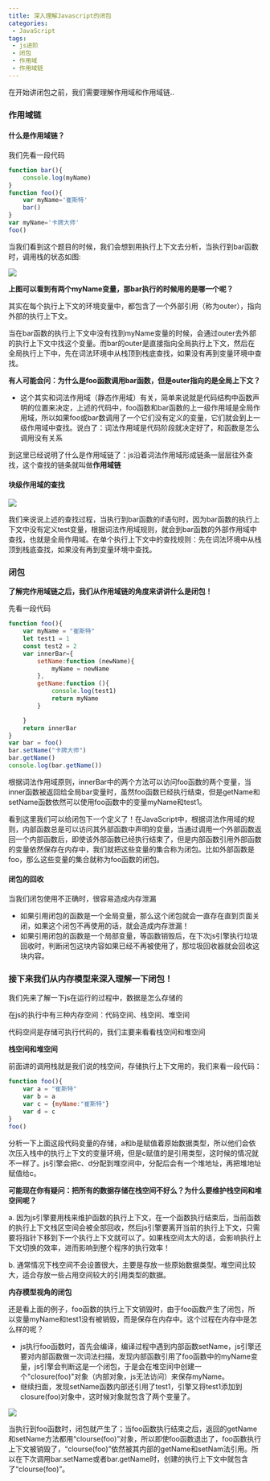 ```yaml
---
title: 深入理解Javascript的闭包
categories:
 - JavaScript
tags:
 - js进阶
 - 闭包
 - 作用域
 - 作用域链
---
```


在开始讲闭包之前，我们需要理解作用域和作用域链..

### 作用域链

#### 什么是作用域链？

我们先看一段代码

```JavaScript
function bar(){
    console.log(myName)
}
function foo(){
    var myName='崔斯特'
    bar()
}
var myName='卡牌大师'
foo()
```

当我们看到这个题目的时候，我们会想到用执行上下文去分析，当执行到bar函数时，调用栈的状态如图:

![](https://img-blog.csdnimg.cn/img_convert/374dbce523bccde562d8ed1a8c330e1a.png)

**上图可以看到有两个myName变量，那bar执行的时候用的是哪一个呢？**

其实在每个执行上下文的环境变量中，都包含了一个外部引用（称为outer），指向外部的执行上下文。

当在bar函数的执行上下文中没有找到myName变量的时候，会通过outer去外部的执行上下文中找这个变量。而bar的outer是直接指向全局执行上下文，然后在全局执行上下中，先在词法环境中从栈顶到栈底查找，如果没有再到变量环境中查找。

**有人可能会问：为什么是foo函数调用bar函数，但是outer指向的是全局上下文？**

- 这个其实和词法作用域（静态作用域）有关，简单来说就是代码结构中函数声明的位置来决定，上述的代码中，foo函数和bar函数的上一级作用域是全局作用域，所以如果foo或bar数调用了一个它们没有定义的变量，它们就会到上一级作用域中查找。说白了：词法作用域是代码阶段就决定好了，和函数是怎么调用没有关系

到这里已经说明了什么是作用域链了：js沿着词法作用域形成链条一层层往外查找，这个查找的链条就叫做**作用域链**

#### 块级作用域的查找

![](https://img-blog.csdnimg.cn/img_convert/2ac38103ec80728eff9cf64fa858e97f.png)

我们来说说上述的查找过程，当执行到bar函数的if语句时，因为bar函数的执行上下文中没有定义test变量，根据词法作用域规则，就会到bar函数的外部作用域中查找，也就是全局作用域。在单个执行上下文中的查找规则：先在词法环境中从栈顶到栈底查找，如果没有再到变量环境中查找。

### 闭包

**了解完作用域链之后，我们从作用域链的角度来讲讲什么是闭包！**

先看一段代码

```JavaScript
function foo(){
    var myName = "崔斯特"
    let test1 = 1
    const test2 = 2
    var innerBar={
        setName:function (newName){
            myName = newName
        },
        getName:function (){
            console.log(test1)
            return myName
        }

    }
    return innerBar
}
var bar = foo()
bar.setName("卡牌大师")
bar.getName()
console.log(bar.getName())
```

根据词法作用域原则，innerBar中的两个方法可以访问foo函数的两个变量，当inner函数被返回给全局bar变量时，虽然foo函数已经执行结束，但是getName和setName函数依然可以使⽤foo函数中的变量myName和test1。

看到这里我们可以给闭包下一个定义了！在JavaScript中，根据词法作⽤域的规则，内部函数总是可以访问其外部函数中声明的变量，当通过调⽤⼀个外部函数返回⼀个内部函数后，即使该外部函数已经执⾏结束了，但是内部函数引⽤外部函数的变量依然保存在内存中，我们就把这些变量的集合称为闭包。⽐如外部函数是foo，那么这些变量的集合就称为foo函数的闭包。

#### 闭包的回收

当我们闭包使用不正确时，很容易造成内存泄漏

- 如果引用闭包的函数是一个全局变量，那么这个闭包就会一直存在直到页面关闭，如果这个闭包不再使用的话，就会造成内存泄漏！
- 如果引用闭包的函数是一个局部变量，等函数销毁后，在下次js引擎执行垃圾回收时，判断闭包这块内容如果已经不再被使用了，那垃圾回收器就会回收这块内容。

### **接下来我们从内存模型来深入理解一下闭包！**

我们先来了解一下js在运行的过程中，数据是怎么存储的

在js的执行中有三种内存空间：代码空间、栈空间、堆空间

代码空间是存储可执行代码的，我们主要来看看栈空间和堆空间

**栈空间和堆空间**

前面讲的调用栈就是我们说的栈空间，存储执行上下文用的，我们来看一段代码：

```JavaScript
function foo(){
    var a = "崔斯特"
    var b = a
    var c = {myName:"崔斯特"}
    var d = c
}
foo()
```

分析一下上面这段代码变量的存储，a和b是赋值着原始数据类型，所以他们会依次压入栈中的执行上下文的变量环境，但是c赋值的是引用类型，这时候的情况就不一样了。js引擎会把c、d分配到堆空间中，分配后会有一个堆地址，再把堆地址赋值给c。

**可能现在你有疑问：把所有的数据存储在栈空间不好么？为什么要维护栈空间和堆空间呢？**

a. 因为js引擎要用栈来维护函数的执行上下文，在一个函数执行结束后，当前函数的执行上下文栈区空间会被全部回收，然后js引擎要离开当前的执行上下文，只需要将指针下移到下一个执行上下文就可以了。如果栈空间太大的话，会影响执行上下文切换的效率，进而影响到整个程序的执行效率！

b. 通常情况下栈空间不会设置很大，主要是存放一些原始数据类型。堆空间比较大，适合存放一些占用空间较大的引用类型的数据。

**内存模型视角的闭包**

还是看上面的例子，foo函数的执⾏上下⽂销毁时，由于foo函数产⽣了闭包，所以变量myName和test1没有被销毁，⽽是保存在内存中。这个过程在内存中是怎么样的呢？

- js执行foo函数时，首先会编译，编译过程中遇到内部函数setName，js引擎还要对内部函数做一次词法扫描，发现内部函数引用了foo函数中的myName变量，js引擎会判断这是一个闭包，于是会在堆空间中创建一个"closure(foo)"对象（内部对象，js无法访问）来保存myName。
- 继续扫面，发现setName函数内部还引用了test1，引擎又将test1添加到closure(foo)对象中，这时候对象就包含了两个变量了。

![](https://img-blog.csdnimg.cn/img_convert/e02e2d4af1bcde40a4df0e5c6e488726.png)

当执行到foo函数时，闭包就产生了；当foo函数执行结束之后，返回的getName和setName⽅法都用“clourse(foo)”对象，所以即使foo函数退出了，foo函数执行上下文被销毁了，“clourse(foo)”依然被其内部的getName和setNam法引用。所以在下次调用bar.setName或者bar.getName时，创建的执行上下文中就包含了“clourse(foo)”。